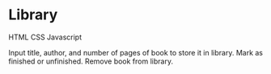 # Library

HTML
CSS
Javascript

Input title, author, and number of pages of book to store it in library. Mark as finished or unfinished. Remove book from library.